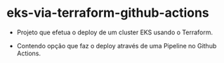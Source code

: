# eks-via-terraform-github-actions

- Projeto que efetua o deploy de um cluster EKS usando o Terraform.

- Contendo opção que faz o deploy através de uma Pipeline no Github Actions.


